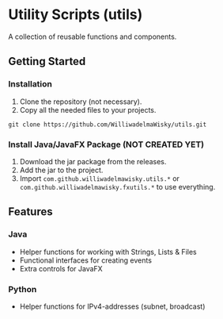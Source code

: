 # Utility Scripts (utils)

<p align="justify">
    A collection of reusable functions and components.
</p>

## Getting Started
### Installation
1. Clone the repository (not necessary).
2. Copy all the needed files to your projects.

```
git clone https://github.com/WilliwadelmaWisky/utils.git
```

### Install Java/JavaFX Package (NOT CREATED YET)
1. Download the jar package from the releases.
2. Add the jar to the project.
3. Import `com.github.williwadelmawisky.utils.*` or `com.github.williwadelmawisky.fxutils.*` to use everything.

## Features
### Java
- Helper functions for working with Strings, Lists & Files
- Functional interfaces for creating events
- Extra controls for JavaFX

### Python
- Helper functions for IPv4-addresses (subnet, broadcast)
